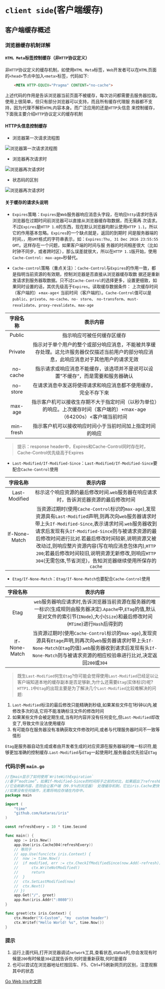 # `client side`(客户端缓存)

## 客户端缓存概述

### 浏览器缓存机制详解

#### `HTML Meta`标签控制缓存（非`HTTP`协议定义）

非`HTTP`协议定义的缓存机制，如使用`HTML Meta`标签，`Web`开发者可以在`HTML`页面的`<head>`节点中加入`<meta>`标签，代码如下:

```html
    <META HTTP-EQUIV="Pragma" CONTENT="no-cache">
```
上述代码的作用是告诉浏览器当前页面不被缓存，每次访问都需要去服务器拉取。使用上很简单，但只有部分浏览器可以支持，而且所有缓存代理服
务器都不支持，因为代理不解析`HTML`内容本身。而广泛应用的还是`HTTP`头信息 来控制缓存，下面我主要介绍`HTTP`协议定义的缓存机制

#### HTTP头信息控制缓存

- 浏览器第一次请求流程图

![浏览器第一次请求流程图](./firstReq.png)

- 浏览器再次请求时

![浏览器再次请求时](./secondReq.png)

- 状态码的区别

![浏览器再次请求时](./statusCode.jpg)

#### 关于缓存的请求头说明

- `Expires`策略：`Expires`是`Web`服务器响应消息头字段，在响应`http`请求时告诉浏览器在过期时间前浏览器可以直接从浏览器缓存取数据，而无需再
次请求。不过`Expires`是`HTTP 1.0`的东西，现在默认浏览器均默认使用`HTTP 1.1`，所以它的作用基本忽略。`Expires`的一个缺点就是，返回的到期时
间是服务器端的时间，，用`GMT`格式的字符串表示，如：`Expires:Thu, 31 Dec 2016 23:55:55 GMT`。这样存在一个问题，如果客户端的时间与服
务器的时间相差很大（比如时钟不同步，或者跨时区），那么误差就很大，所以在`HTTP 1.1`版开始，使用`Cache-Control: max-age=`秒替代。

- `Cache-control`策略（重点关注）：`Cache-Control`与`Expires`的作用一致，都是指明当前资源的有效期，控制浏览器是否直接从浏览器缓存取数
据还是重新发请求到服务器取数据。只不过`Cache-Control`的选择更多，设置更细致，如果同时设置的话，其优先级高于`Expires`。读取缓存数据条件：
上次缓存时间（客户端的）+`max-age`< 当前时间（客户端的）。`Cache-Control`值可以是`public`、`private`、`no-cache`、`no- store`、
`no-transform`、`must-revalidate`、`proxy-revalidate`、`max-age`

| 字段名称 | 表示内容 |
| :--------: | :-----:|
| Public | 指示响应可被任何缓存区缓存 | 
| Private | 指示对于单个用户的整个或部分响应消息，不能被共享缓存处理。这允许服务器仅仅描述当前用户的部分响应消息，此响应消息对于其他用户的请求无效 | 
| no-cache | 指示请求或响应消息不能缓存，该选项并不是说可以设置”不缓存“，而是需要和服务器确认 |
| no-store | 在请求消息中发送将使得请求和响应消息都不使用缓存，完全不存下來 |
| max-age | 指示客户机可以接收生存期不大于指定时间（以秒为单位）的响应。上次缓存时间（客户端的）+max-age（64200s）<客户端当前时间 |
| min-fresh | 指示客户机可以接收响应时间小于当前时间加上指定时间的响应 |

> 提示：response header中，Expires和Cache-Control同时存在时，Cache-Control优先级高于Expires

- `Last-Modified/If-Modified-Since`：`Last-Modified/If-Modified-Since`要配合`Cache-Control`使用


| 字段名称 | 表示内容 |
| :--------: | :-----:|
| Last-Modified | 标示这个响应资源的最后修改时间.`web`服务器在响应请求时，告诉浏览器资源的最后修改时间 | 
| If-None-Match | 当资源过期时(使用`Cache-Control`标识的`max-age`),发现资源具有`Last-Modifie`d声明,则再次向`web`服务器请求时带上头`If-Modified-Since`,表示请求时间.`web`服务器收到请求后发现有头`If-Modified-Since`则与被请求资源的最后修改时间进行比对.若最后修改时间较新,说明资源又被改动过,则响应整片资源内容(写在响应消息包体内),`HTTP 200`;若最后修改时间较旧,说明资源无新修改,则响应`HTTP 304`(无需包体,节省浏览)，告知浏览器继续使用所保存的`cache` | 

- `Etag/If-None-Match`：`Etag/If-None-Match`也要配合`Cache-Control`使用

| 字段名称 | 表示内容 |
| :--------: | :-----:|
| Etag | `web`服务器响应请求时,告诉浏览器当前资源在服务器的唯一标识(生成规则由服务器决定).`Apache`中,`ETag`的值,默认是对文件的索引节(`INode`),大小(`Size`)和最后修改时间(`MTime`)进行`Hash`后得到的 | 
| If-None-Match | 当资源过期时(使用`Cache-Control`标识的`max-age`),发现资源具有`Etage`声明,则再次向`web`服务器请求时带上头`If-None-Match`(`Etag`的值).`web`服务器收到请求后发现有头`If-None-Match`则与被请求资源的相应校验串进行比对,决定返回`200`或`304` | 

> 既生`Last-Modified`何生`Etag`?你可能会觉得使用`Last-Modified`已经足以让客户端知道本地的缓存副本是否足够新,为什么还需要`Etag`(实体标识)呢?`HTTP1.1`中`Etag`的出现主要是为了解决几个`Last-Modified`比较难解决的问题:
1. `Last-Modified`标注的最后修改只能精确到秒级,如果某些文件在1秒钟以内,被修改多次的话,它将不能准确标注文件的修改时间
2. 如果某些文件会被定期生成,当有时内容并没有任何变化,但`Last-Modified`却改变了,导致文件没法使用缓存
3. 有可能存在服务器没有准确获取文件修改时间,或者与代理服务器时间不一致等情形

`Etag`是服务器自动生成或者由开发者生成的对应资源在服务器端的唯一标识符,能够更加准确的控制缓存.`Last-Modified`与`ETag`一起使用时,服务器会优先验证`ETag`

### 代码示例 `main.go`

```go
//包main显示了如何使用`WriteWithExpiration`
//基于“modtime”，如果If-Modified-Since的时间将于之前的对比，如果超出了refreshEvery的范围
//它会刷新内容，否则会让客户端（99.9％的浏览器） 处理缓存机制，它比iris.Cache更快，因为服务器端
//如果没有任何操作，无需将响应存储在内存中。
package main

import (
	"time"
	"github.com/kataras/iris"
)

const refreshEvery = 10 * time.Second

func main() {
	app := iris.New()
	app.Use(iris.Cache304(refreshEvery))
	// 等同于
	// app.Use(func(ctx iris.Context) {
	// 	now := time.Now()
	// 	if modified, err := ctx.CheckIfModifiedSince(now.Add(-refresh)); !modified && err == nil {
	// 		ctx.WriteNotModified()
	// 		return
	// 	}
	// 	ctx.SetLastModified(now)
	// 	ctx.Next()
	// })
	app.Get("/", greet)
	app.Run(iris.Addr(":8080"))
}

func greet(ctx iris.Context) {
	ctx.Header("X-Custom", "my  custom header")
	ctx.Writef("Hello World! %s", time.Now())
}
```

### 提示

1. 运行上面代码,打开浏览器调试`network`工具,查看状态,status列,你会发现有时候是`200`有时候是`304`这就告诉你,何时是重新获取,何时是缓存
2. 也可以尝试在浏览器地址栏按回车、F5、Ctrl+F5刷新网页的区别，注意观察其中的状态

[Go Web Iris中文网](https://www.studyiris.com/)
